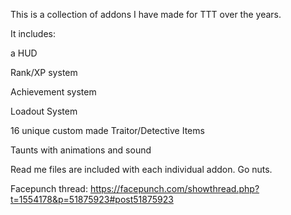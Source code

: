 This is a collection of addons I have made for TTT over the years.

It includes:


  a HUD
  
  
  Rank/XP system
  
  
  Achievement system
  
  
  Loadout System
  
  
  16 unique custom made Traitor/Detective Items
  
  
  Taunts with animations and sound
  
  
  
Read me files are included with each individual addon. Go nuts.


Facepunch thread: https://facepunch.com/showthread.php?t=1554178&p=51875923#post51875923
